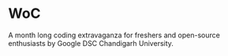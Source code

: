 # WoC

A month long coding extravaganza for freshers and open-source enthusiasts by Google DSC Chandigarh University.
